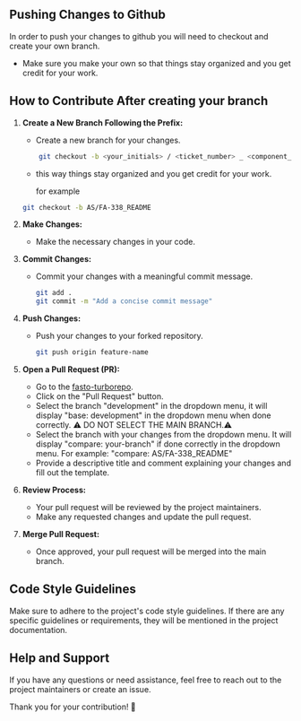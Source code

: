 ## Pushing Changes to Github

In order to push your changes to github you will need to checkout and create your own branch.

- Make sure you make your own so that things stay organized and you get credit for your work.

## How to Contribute After creating your branch

1. **Create a New Branch Following the Prefix:**

   - Create a new branch for your changes.

   ```bash
       git checkout -b <your_initials> / <ticket_number> _ <component_you_are_working_on>
   ```

   - this way things stay organized and you get credit for your work.

     for example

   ```bash
   git checkout -b AS/FA-338_README
   ```

2. **Make Changes:**

   - Make the necessary changes in your code.

3. **Commit Changes:**

   - Commit your changes with a meaningful commit message.
     ```bash
     git add .
     git commit -m "Add a concise commit message"
     ```

4. **Push Changes:**

   - Push your changes to your forked repository.
     ```bash
     git push origin feature-name
     ```

5. **Open a Pull Request (PR):**

   - Go to the [fasto-turborepo](https://github.com/Fasto-App/fasto-turborepo).
   - Click on the "Pull Request" button.
   - Select the branch "development" in the dropdown menu, it will display "base: development" in the dropdown menu when done correctly. ⚠️ DO NOT SELECT THE MAIN BRANCH.⚠️
   - Select the branch with your changes from the dropdown menu. It will display "compare: your-branch" if done correctly in the dropdown menu. For example: "compare: AS/FA-338_README"
   - Provide a descriptive title and comment explaining your changes and fill out the template.

6. **Review Process:**

   - Your pull request will be reviewed by the project maintainers.
   - Make any requested changes and update the pull request.

7. **Merge Pull Request:**
   - Once approved, your pull request will be merged into the main branch.

## Code Style Guidelines

Make sure to adhere to the project's code style guidelines. If there are any specific guidelines or requirements, they will be mentioned in the project documentation.

## Help and Support

If you have any questions or need assistance, feel free to reach out to the project maintainers or create an issue.

Thank you for your contribution! 🚀
